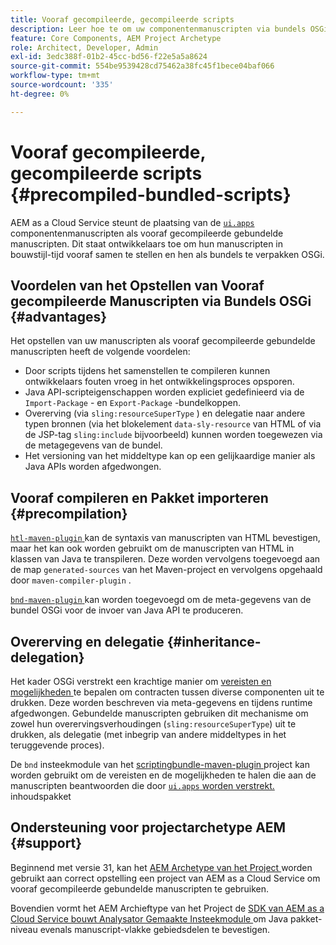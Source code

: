 ```yaml
---
title: Vooraf gecompileerde, gecompileerde scripts
description: Leer hoe te om uw componentenmanuscripten via bundels OSGi aan de Cloud Service van Adobe Experience Manager op te stellen.
feature: Core Components, AEM Project Archetype
role: Architect, Developer, Admin
exl-id: 3edc388f-01b2-45cc-bd56-f22e5a5a8624
source-git-commit: 554be9539428cd75462a38fc45f1bece04baf066
workflow-type: tm+mt
source-wordcount: '335'
ht-degree: 0%

---
```



# Vooraf gecompileerde, gecompileerde scripts {#precompiled-bundled-scripts}

AEM as a Cloud Service steunt de plaatsing van de [`ui.apps` ](https://experienceleague.adobe.com/docs/experience-manager-cloud-service/implementing/developing/aem-project-content-package-structure.html#code-packages-%2F-osgi-bundles) componentenmanuscripten als vooraf gecompileerde gebundelde manuscripten. Dit staat ontwikkelaars toe om hun manuscripten in bouwstijl-tijd vooraf samen te stellen en hen als bundels te verpakken OSGi.

## Voordelen van het Opstellen van Vooraf gecompileerde Manuscripten via Bundels OSGi {#advantages}

Het opstellen van uw manuscripten als vooraf gecompileerde gebundelde manuscripten heeft de volgende voordelen:

+ Door scripts tijdens het samenstellen te compileren kunnen ontwikkelaars fouten vroeg in het ontwikkelingsproces opsporen.
+ Java API-scripteigenschappen worden expliciet gedefinieerd via de `Import-Package` - en `Export-Package` -bundelkoppen.
+ Overerving (via `sling:resourceSuperType` ) en delegatie naar andere typen bronnen (via het blokelement `data-sly-resource` van HTML of via de JSP-tag `sling:include` bijvoorbeeld) kunnen worden toegewezen via de metagegevens van de bundel.
+ Het versioning van het middeltype kan op een gelijkaardige manier als Java APIs worden afgedwongen.

## Vooraf compileren en Pakket importeren {#precompilation}

[`htl-maven-plugin` ](https://sling.apache.org/components/htl-maven-plugin/index.html) kan de syntaxis van manuscripten van HTML bevestigen, maar het kan ook worden gebruikt om de manuscripten van HTML in klassen van Java te transpileren. Deze worden vervolgens toegevoegd aan de map `generated-sources` van het Maven-project en vervolgens opgehaald door `maven-compiler-plugin` .

[`bnd-maven-plugin` ](https://github.com/bndtools/bnd/tree/master/maven/bnd-maven-plugin) kan worden toegevoegd om de meta-gegevens van de bundel OSGi voor de invoer van Java API te produceren.

## Overerving en delegatie {#inheritance-delegation}

Het kader OSGi verstrekt een krachtige manier om [ vereisten en mogelijkheden ](https://docs.osgi.org/specification/osgi.core/7.0.0/framework.module.html#framework.module.dependencies) te bepalen om contracten tussen diverse componenten uit te drukken. Deze worden beschreven via meta-gegevens en tijdens runtime afgedwongen. Gebundelde manuscripten gebruiken dit mechanisme om zowel hun overervingsverhoudingen (`sling:resourceSuperType`) uit te drukken, als delegatie (met inbegrip van andere middeltypes in het teruggevende proces).

De `bnd` insteekmodule van het [ scriptingbundle-maven-plugin ](https://sling.apache.org/components/scriptingbundle-maven-plugin/bnd.html) project kan worden gebruikt om de vereisten en de mogelijkheden te halen die aan de manuscripten beantwoorden die door [`ui.apps` worden verstrekt.](https://experienceleague.adobe.com/docs/experience-manager-cloud-service/implementing/developing/aem-project-content-package-structure.html#code-packages-%2F-osgi-bundles) inhoudspakket

## Ondersteuning voor projectarchetype AEM {#support}

Beginnend met versie 31, kan het [ AEM Archetype van het Project ](https://experienceleague.adobe.com/docs/experience-manager-core-components/using/developing/archetype/using.html) worden gebruikt aan correct opstelling een project van AEM as a Cloud Service om vooraf gecompileerde gebundelde manuscripten te gebruiken.

Bovendien vormt het AEM Archieftype van het Project de [ SDK van AEM as a Cloud Service bouwt Analysator Gemaakte Insteekmodule ](/help/developing/archetype/build-analyzer-maven-plugin.md) om Java pakket-niveau evenals manuscript-vlakke gebiedsdelen te bevestigen.
